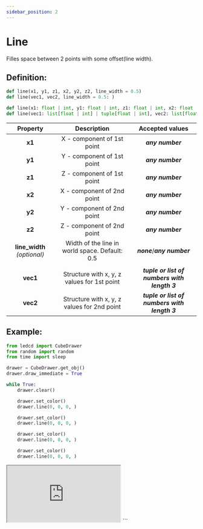 ```yaml
---
sidebar_position: 2
---
```


# Line

Filles space between 2 points with some offset(line width).

## Definition:

```python title="Simplified definition"
def line(x1, y1, z1, x2, y2, z2, line_width = 0.5)
def line(vec1, vec2, line_width = 0.5: )
```

```python title="Complete definition"
def line(x1: float | int, y1: float | int, z1: float | int, x2: float | int, y2: float | int, z2: float | int, line_width = 0.5: float | int) -> None
def line(vec1: list[float | int] | tuple[float | int], vec2: list[float | int] | tuple[float | int], line_width = 0.5: float | int) -> None
```

|          Property           |                  Description                   |               Accepted values                |
| :-------------------------: | :--------------------------------------------: | :------------------------------------------: |
|           **x1**            |           X - component of 1st point           |               _**any number**_               |
|           **y1**            |           Y - component of 1st point           |               _**any number**_               |
|           **z1**            |           Z - component of 1st point           |               _**any number**_               |
|           **x2**            |           X - component of 2nd point           |               _**any number**_               |
|           **y2**            |           Y - component of 2nd point           |               _**any number**_               |
|           **z2**            |           Z - component of 2nd point           |               _**any number**_               |
| **line_width** _(optional)_ | Width of the line in world space. Default: 0.5 |         _**none**_/_**any number**_          |
|                             |                                                |                                              |
|          **vec1**           |  Structure with x, y, z values for 1st point   | _**tuple or list of numbers with length 3**_ |
|          **vec2**           |  Structure with x, y, z values for 2nd point   | _**tuple or list of numbers with length 3**_ |

## Example:

<div id="code_block_hidden" hidden></div>

```python
from ledcd import CubeDrawer
from random import random
from time import sleep

drawer = CubeDrawer.get_obj()
drawer.draw_immediate = True

while True:
    drawer.clear()

    drawer.set_color()
    drawer.line(0, 0, 0, )

    drawer.set_color()
    drawer.line(0, 0, 0, )

    drawer.set_color()
    drawer.line(0, 0, 0, )

    drawer.set_color()
    drawer.line(0, 0, 0, )
```

<script>
  let _ = () => {
    (() => {
      document["cur_state"] = -1;

      document["ind_line_map"] = new Object();
      document.ind_line_map[0] = 8;
      document.ind_line_map[1] = 10;
      document.ind_line_map[2] = 11;
      document.ind_line_map[3] = 13;
      document.ind_line_map[4] = 14;
      document.ind_line_map[5] = 16;
      document.ind_line_map[6] = 17;
      document.ind_line_map[7] = 19;
      document.ind_line_map[8] = 20;

      window.addEventListener("message", function (e) {
          if (e.data == document.cur_state || e.data < 0)
            return;
          
          const tmp = document.querySelectorAll("#code_block_hidden ~ div .token-line")[document.ind_line_map[document.cur_state]];
          if (tmp)
            if (tmp.classList.contains("active_code_line"))
              tmp.classList.remove("active_code_line")

          document.cur_state = e.data;
          document.querySelectorAll("#code_block_hidden ~ div .token-line")[document.ind_line_map[document.cur_state]].classList.add("active_code_line")
          
      }, false);


    })()
  }
</script>

<iframe src="http://127.0.0.1:5500/public/examples/line/index.html">
  <p>Your browser does not support iframes.</p>
</iframe>
```
